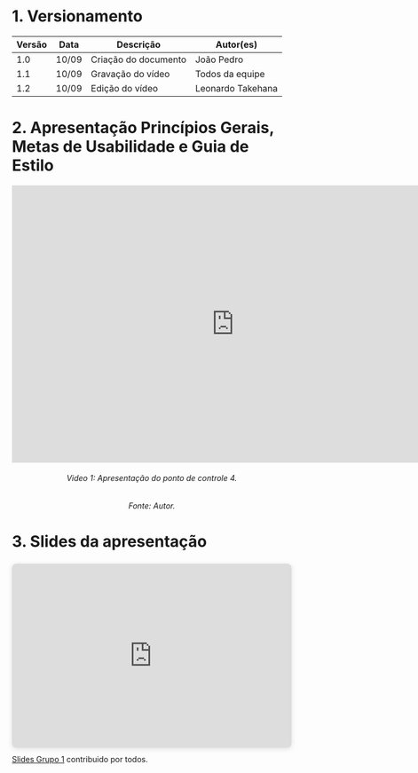 # 1. Versionamento
|Versão|Data|Descrição|Autor(es)|
|------|----|---------|---------|
|1.0|10/09|Criação do documento|João Pedro|
|1.1|10/09|Gravação do vídeo|Todos da equipe|
|1.2|10/09|Edição do vídeo|Leonardo Takehana|

# 2. Apresentação Princípios Gerais, Metas de Usabilidade e Guia de Estilo
<iframe width="800" height="500" src="https://www.youtube.com/embed/e_s5_7q3aOY" title="YouTube video player" frameborder="0" allow="accelerometer; autoplay; clipboard-write; encrypted-media; gyroscope; picture-in-picture" allowfullscreen></iframe>
<h6 align = "center">Video 1: Apresentação do ponto de controle 4.</h6>
<h6 align = "center">Fonte: Autor. </h6>

# 3. Slides da apresentação
<div style="position: relative; width: 100%; height: 0; padding-top: 56.2500%;
 padding-bottom: 48px; box-shadow: 0 2px 8px 0 rgba(63,69,81,0.16); margin-top: 1.6em; margin-bottom: 0.9em; overflow: hidden;
 border-radius: 8px; will-change: transform;">
  <iframe loading="lazy" style="position: absolute; width: 100%; height: 100%; top: 0; left: 0; border: none; padding: 0;margin: 0;"
    src="https:&#x2F;&#x2F;www.canva.com&#x2F;design&#x2F;DAEpbjmOMBA&#x2F;view?embed">
  </iframe>
</div>
<a href="https:&#x2F;&#x2F;www.canva.com&#x2F;design&#x2F;DAEpbjmOMBA&#x2F;view?utm_content=DAEpbjmOMBA&amp;utm_campaign=designshare&amp;utm_medium=embeds&amp;utm_source=link" target="_blank" rel="noopener">Slides Grupo 1</a> contribuido por todos.
